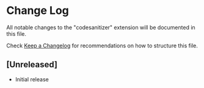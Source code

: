 # Change Log

All notable changes to the "codesanitizer" extension will be documented in this file.

Check [Keep a Changelog](http://keepachangelog.com/) for recommendations on how to structure this file.

## [Unreleased]

- Initial release